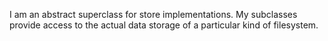 I am an abstract superclass for store implementations. My subclasses provide access to the actual data storage of a particular kind of filesystem. 